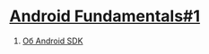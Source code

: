 <h1><a href="https://www.youtube.com/watch?v=d0944nsdnAg&list=PLjLCGE4bVpHCJvtGpEVl-4IYGHB1A8FCc&index=15">Android Fundamentals#1</a></h1>
<ol>
<li><a href="https://www.youtube.com/live/d0944nsdnAg?feature=share&t=914">Об Android SDK</a></li>






</ol>
